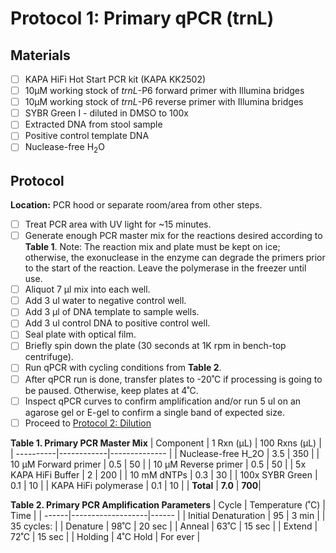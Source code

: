 # Protocol 1: Primary qPCR (trnL)

## Materials
- [ ] KAPA HiFi Hot Start PCR kit (KAPA KK2502)
- [ ] 10µM working stock of *trnL*-P6 forward primer with Illumina bridges 
- [ ] 10µM working stock of *trnL*-P6 reverse primer with Illumina bridges
- [ ] SYBR Green I - diluted in DMSO to 100x
- [ ] Extracted DNA from stool sample 
- [ ] Positive control template DNA
- [ ] Nuclease-free H<sub>2</sub>O

## Protocol
**Location:** PCR hood or separate room/area from other steps.
- [ ] Treat PCR area with UV light for ~15 minutes.
- [ ] Generate enough PCR master mix for the reactions desired according to **Table 1**. Note: The reaction mix and plate must be kept on ice; otherwise, the exonuclease in the enzyme can degrade the primers prior to the start of the reaction. Leave the polymerase in the freezer until use.
- [ ] Aliquot 7 µl mix into each well.
- [ ] Add 3 ul water to negative control well.
- [ ] Add 3 µl of DNA template to sample wells.
- [ ] Add 3 ul control DNA to positive control well.
- [ ] Seal plate with optical film.
- [ ] Briefly spin down the plate (30 seconds at 1K rpm in bench-top centrifuge).  
- [ ] Run qPCR with cycling conditions from **Table 2**.
- [ ] After qPCR run is done, transfer plates to -20˚C if processing is going to be paused.  Otherwise, keep plates at 4˚C.  
- [ ] Inspect qPCR curves to confirm amplification and/or run 5 ul on an agarose gel or E-gel to confirm a single band of expected size.
- [ ] Proceed to [Protocol 2: 
Dilution](https://github.com/bpetrone/trnL-pipeline/blob/master/protocol/2_dilution.md)

**Table 1. Primary PCR Master Mix**
| Component	| 1 Rxn (µL) | 100 Rxns (µL) |
| ----------|------------|-------------- |
| Nuclease-free H_2O	| 3.5 | 350 |
| 10 µM Forward primer	| 0.5	| 50 |
| 10 µM Reverse primer	| 0.5	| 50 |
| 5x KAPA HiFi Buffer	| 2	| 200 |
| 10 mM dNTPs	| 0.3 |	30 |
| 100x SYBR Green	| 0.1	| 10 |
| KAPA HiFi polymerase	| 0.1	| 10 |
| **Total**	| **7.0**	| **700**|

**Table 2. Primary PCR Amplification Parameters**
| Cycle |	Temperature (˚C)  | Time |
| ------|-------------------|------ |
| Initial Denaturation   |	95	| 3 min |
| 35 cycles: |
| Denature | 98˚C | 20 sec |
| Anneal | 63˚C	| 15 sec |
| Extend | 72˚C | 15 sec |
| Holding	| 4˚C	Hold | For ever |
